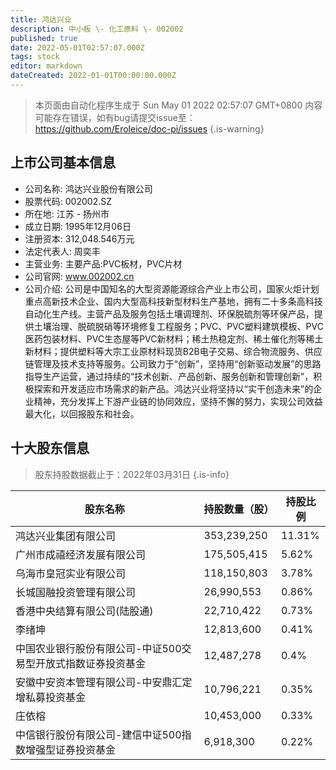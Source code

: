 ```yaml
---
title: 鸿达兴业
description: 中小板 \- 化工原料 \- 002002
published: true
date: 2022-05-01T02:57:07.000Z
tags: stock
editor: markdown
dateCreated: 2022-01-01T00:00:00.000Z
---
```


> 本页面由自动化程序生成于 Sun May 01 2022 02:57:07 GMT+0800
> 内容可能存在错误，如有bug请提交issue至：https://github.com/Eroleice/doc-pi/issues
{.is-warning}

## 上市公司基本信息
- 公司名称: 鸿达兴业股份有限公司
- 股票代码: 002002.SZ
- 所在地: 江苏 - 扬州市
- 成立日期: 1995年12月06日
- 注册资本: 312,048.546万元
- 法定代表人: 周奕丰
- 主营业务: 主要产品:PVC板材，PVC片材
- 公司官网: www.002002.cn
- 公司介绍: 公司是中国知名的大型资源能源综合产业上市公司，国家火炬计划重点高新技术企业、国内大型高科技新型材料生产基地，拥有二十多条高科技自动化生产线。主营产品及服务包括土壤调理剂、环保脱硫剂等环保产品，提供土壤治理、脱硫脱硝等环境修复工程服务；PVC、PVC塑料建筑模板、PVC医药包装材料、PVC生态屋等PVC新材料；稀土热稳定剂、稀土催化剂等稀土新材料；提供塑料等大宗工业原材料现货B2B电子交易、综合物流服务、供应链管理及技术支持等服务。公司致力于“创新”，坚持用“创新驱动发展”的思路指导生产运营，通过持续的“技术创新、产品创新、服务创新和管理创新”，积极探索和开发适应市场需求的新产品。鸿达兴业将坚持以“实干创造未来”的企业精神，充分发挥上下游产业链的协同效应，坚持不懈的努力，实现公司效益最大化，以回报股东和社会。


## 十大股东信息
> 股东持股数据截止于：2022年03月31日
{.is-info}

| 股东名称 | 持股数量（股） | 持股比例 |
| --- | --- | --- |
| 鸿达兴业集团有限公司 | 353,239,250 | 11.31% |
| 广州市成禧经济发展有限公司 | 175,505,415 | 5.62% |
| 乌海市皇冠实业有限公司 | 118,150,803 | 3.78% |
| 长城国融投资管理有限公司 | 26,990,553 | 0.86% |
| 香港中央结算有限公司(陆股通) | 22,710,422 | 0.73% |
| 李绪坤 | 12,813,600 | 0.41% |
| 中国农业银行股份有限公司-中证500交易型开放式指数证券投资基金 | 12,487,278 | 0.4% |
| 安徽中安资本管理有限公司-中安鼎汇定增私募投资基金 | 10,796,221 | 0.35% |
| 庄依榕 | 10,453,000 | 0.33% |
| 中信银行股份有限公司-建信中证500指数增强型证券投资基金 | 6,918,300 | 0.22% |




